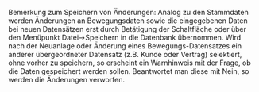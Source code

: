 <!DOCTYPE html>
<html>
<head>
<meta charset="utf-8">
<meta name="viewport" content="width=device-width, initial-scale=1.0">
<title>300_Speichern.md</title>
<link rel="stylesheet" href="https://stackedit.io/res-min/themes/base.css" />
<script type="text/javascript" src="https://cdn.mathjax.org/mathjax/latest/MathJax.js?config=TeX-AMS_HTML"></script>
</head>
<body><div class="container"><p>Bemerkung zum Speichern von Änderungen: Analog zu den Stammdaten werden Änderungen an Bewegungsdaten sowie die eingegebenen Daten bei neuen Datensätzen erst durch Betätigung der Schaltfläche   oder über den Menüpunkt Datei-&gt;Speichern in die Datenbank übernommen. Wird nach der Neuanlage oder Änderung eines Bewegungs-Datensatzes ein anderer übergeordneter Datensatz (z.B. Kunde oder Vertrag) selektiert, ohne vorher zu speichern, so erscheint ein Warnhinweis mit der Frage, ob die Daten gespeichert werden sollen. Beantwortet man diese mit Nein,  so werden die Änderungen verworfen. </p>

<p><img src="http://xpecto.github.io/docs/img/img_1425889416455.png" alt="" title=""></p></div></body>
</html>